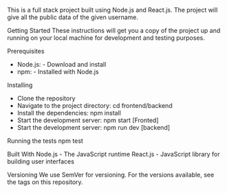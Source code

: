 This is a full stack project built using Node.js and React.js. The project will give all the public data of the given username.

Getting Started
These instructions will get you a copy of the project up and running on your local machine for development and testing purposes.

Prerequisites
- Node.js: - Download and install
- npm: - Installed with Node.js

Installing
- Clone the repository
- Navigate to the project directory: cd frontend/backend
- Install the dependencies: npm install
- Start the development server: npm start [Fronted]
- Start the development server: npm run dev [backend]

Running the tests
npm test


Built With
Node.js - The JavaScript runtime
React.js - JavaScript library for building user interfaces

Versioning
We use SemVer for versioning. For the versions available, see the tags on this repository.
